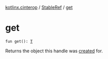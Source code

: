 [kotlinx.cinterop](../index.md) / [StableRef](index.md) / [get](./get.md)

# get

`fun get(): `[`T`](index.md#T)

Returns the object this handle was [created](create.md) for.

